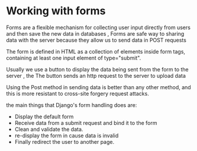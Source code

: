 # Working with forms
Forms are a flexible mechanism for collecting user input directly from users and then save the new data in databases , Forms are safe way to sharing data with the server because they allow us to send data in POST requests

The form is defined in HTML as a collection of elements inside form tags, containing at least one input element of type="submit".

Usually we use a button to display the data being sent from the form to the server , the The button sends an http request to the server to upload data

Using the Post method in sending data is better than any other method, and this is more resistant to cross-site forgery request attacks.

the main things that Django's form handling does are:
- Display the default form
- Receive data from a submit request and bind it to the form
- Clean and validate the data.
- re-display the form in cause data is invalid
- Finally redirect the user to another page.
